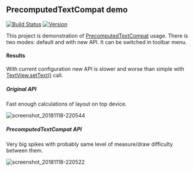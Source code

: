 ## PrecomputedTextCompat demo

[![Build Status](https://travis-ci.com/CherryPerry/PrecomputedTextDemo.svg?branch=master)](https://travis-ci.com/CherryPerry/PrecomputedTextDemo)
[![Version](https://img.shields.io/github/release/PrecomputedTextDemo/VideoCrop.svg)](https://github.com/CherryPerry/PrecomputedTextDemo/releases)

This project is demonstration of
[PrecomputedTextCompat](https://developer.android.com/reference/androidx/core/text/PrecomputedTextCompat)
usage. There is two modes: default and with new API. It can be switched in toolbar menu.

#### Results

With current configuration new API is slower and worse than simple with 
[TextView.setText()](https://developer.android.com/reference/android/widget/TextView.html#setText(java.lang.CharSequence))
call.

##### Original API

Fast enough calculations of layout on top device.

![screenshot_20181118-220544](https://user-images.githubusercontent.com/9081555/48676898-59cfd700-eb7e-11e8-9aac-4bd29cc48555.png)

##### PrecomputedTextCompat API

Very big spikes with probably same level of measure/draw difficulty between them.

![screenshot_20181118-220522](https://user-images.githubusercontent.com/9081555/48676899-5a686d80-eb7e-11e8-86de-afcd6ef65b76.png)